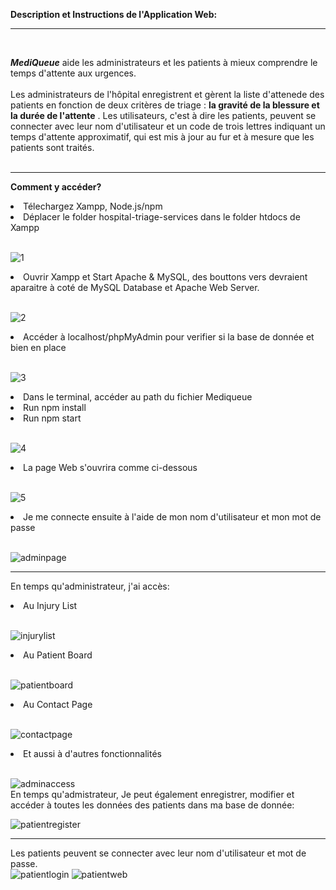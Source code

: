 **Description et Instructions de l'Application Web:**
___
<br/>

___**MediQueue**___ aide les administrateurs et les patients à mieux comprendre le temps d'attente aux urgences. 
<br/>
<br/>
Les administrateurs de l'hôpital enregistrent et gèrent la liste d'attenede des patients en fonction de deux critères de triage : __la gravité de la blessure et la durée de l'attente__ . Les utilisateurs, c'est à dire les patients, peuvent se connecter avec leur nom d'utilisateur et un code de trois lettres indiquant un temps d'attente approximatif, qui est mis à jour au fur et à mesure que les patients sont traités.
<br/>
<br/>
___
**Comment y accéder?**
<br/>

<a>
<li>Télechargez Xampp, Node.js/npm</li>
<li>Déplacer le folder hospital-triage-services dans le folder htdocs de Xampp</li>
<br/>

  
![1](1.jpg)
<li>Ouvrir Xampp et Start Apache & MySQL, des bouttons vers devraient aparaitre à coté de MySQL Database et Apache Web Server.</li>
<br/>

![2](2.png)
<li>Accéder à localhost/phpMyAdmin pour verifier si la base de donnée et bien en place</li><br/>

![3](3.png)
<li>Dans le terminal, accéder au path du fichier Mediqueue</li>
<li>Run npm install</li>
<li>Run npm start</li></br>

![4](4.JPG)
</br>
<li>La page Web s'ouvrira comme ci-dessous</li></br>

![5](5.png)
<li>Je me connecte ensuite à l'aide de mon nom d'utilisateur et mon mot de passe</li></br>

![adminpage](adminpage.png)
</a>
___

En temps qu'administrateur, j'ai accès:
<li>Au Injury List</li></br>

![injurylist](injurylist.png)
<li>Au Patient Board</li></br>

![patientboard](patientboard.png)
<li>Au Contact Page</li></br>

![contactpage](contactpage.png)
<li>Et aussi à d'autres fonctionnalités</li></br>

![adminaccess](adminaccess.png)
</br>
En temps qu'admistrateur, Je peut également enregistrer, modifier et accéder à toutes les données des patients dans ma base de donnée:

![patientregister](patientregister.png)

___
Les patients peuvent se connecter avec leur nom d'utilisateur et mot de passe.
</br>
![patientlogin](patientlogin.png)
![patientweb](patientweb.png)
</br>


